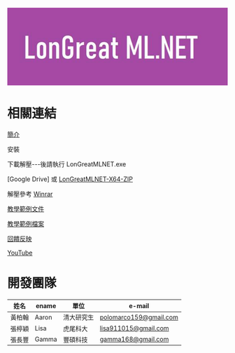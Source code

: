 ![Logo](LMLNET.jpg)

# 相關連結

[簡介](/CHT/Introduction.pdf)

安裝

下載解壓---後請執行 LonGreatMLNET.exe 

[Google Drive]
或
[LonGreatMLNET-X64-ZIP](/LonGreatMLNET-X64-ZIP)



解壓參考  [Winrar](https://www.win-rar.com/)


[教學範例文件](/CHT/)

[教學範例檔案](/TeachingExample.zip)

[回饋反映](http://fb.longreat.net)

[YouTube](http://youtube.longreat.net)


# 開發團隊

| 姓名  | ename  | 單位 |  e-mail |
| -------|------ | -------|------ |
| 黃柏翰 | Aaron | 清大研究生 | [polomarco159@gmail.com](polomarco159@gmail.com)  |
| 張楟穎 | Lisa | 虎尾科大   | [lisa911015@gmail.com](lisa911015@gmail.com)  |
| 張長豐 | Gamma | 豐碩科技   | [gamma168@gmail.com](gamma168@gmail.com)  |
